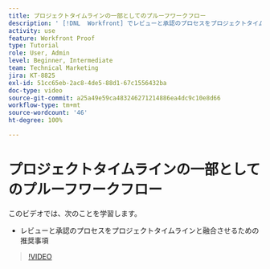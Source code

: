 ```yaml
---
title: プロジェクトタイムラインの一部としてのプルーフワークフロー
description: ' [!DNL  Workfront] でレビューと承認のプロセスをプロジェクトタイムラインと融合させるための推奨事項を説明します。'
activity: use
feature: Workfront Proof
type: Tutorial
role: User, Admin
level: Beginner, Intermediate
team: Technical Marketing
jira: KT-8825
exl-id: 51cc65eb-2ac8-4de5-88d1-67c1556432ba
doc-type: video
source-git-commit: a25a49e59ca483246271214886ea4dc9c10e8d66
workflow-type: tm+mt
source-wordcount: '46'
ht-degree: 100%

---
```


# プロジェクトタイムラインの一部としてのプルーフワークフロー

このビデオでは、次のことを学習します。

* レビューと承認のプロセスをプロジェクトタイムラインと融合させるための推奨事項

>[!VIDEO](https://video.tv.adobe.com/v/335125/?quality=12&learn=on)

<!--
This is a duplicate and not used in the TOC
-->
